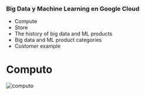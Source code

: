 ### Big Data y Machine Learning en Google Cloud

- Compute 
- Store
- The history of big data and ML products
- Big data and ML product categories
- Customer example

# Computo

![computo]([Images\compute_1.JPG](https://github.com/jhos1023/ResumenMachineLearningGCP/blob/main/01%20Google%20Cloud%20Big%20Data%20and%20Machine%20Learning%20Fundamentals/1%20Big%20Data%20and%20Machine%20Learning%20on%20Google%20Cloud/Images/compute_1.JPG)https://github.com/jhos1023/ResumenMachineLearningGCP/blob/main/01%20Google%20Cloud%20Big%20Data%20and%20Machine%20Learning%20Fundamentals/1%20Big%20Data%20and%20Machine%20Learning%20on%20Google%20Cloud/Images/compute_1.JPG)
